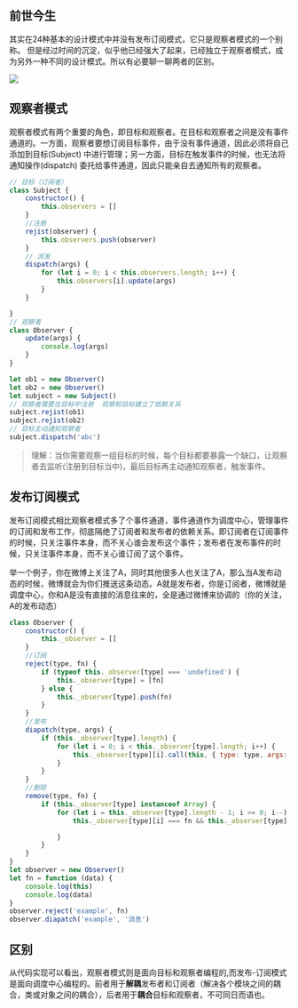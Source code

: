 ## 前世今生

其实在24种基本的设计模式中并没有发布订阅模式，它只是观察者模式的一个别称。
但是经过时间的沉淀，似乎他已经强大了起来，已经独立于观察者模式，成为另外一种不同的设计模式。所以有必要聊一聊两者的区别。

![](https://user-gold-cdn.xitu.io/2020/6/5/17284c8897ffd0cb?w=505&h=402&f=png&s=123573)

## 观察者模式

观察者模式有两个重要的角色，即目标和观察者。在目标和观察者之间是没有事件通道的。一方面，观察者要想订阅目标事件，由于没有事件通道，因此必须将自己添加到目标(Subject) 中进行管理；另一方面，目标在触发事件的时候，也无法将通知操作(dispatch) 委托给事件通道，因此只能亲自去通知所有的观察者。

```js
// 目标（订阅者）
class Subject {
    constructor() {
        this.observers = []
    }
    //注册
    rejist(observer) {
        this.observers.push(observer)
    }
    // 派发
    dispatch(args) {
        for (let i = 0; i < this.observers.length; i++) {
            this.observers[i].update(args)
        }
    }

}
// 观察者
class Observer {
    update(args) {
        console.log(args)
    }
}

let ob1 = new Observer()
let ob2 = new Observer()
let subject = new Subject()
// 观察者需要在目标中注册  观察和目标建立了依赖关系
subject.rejist(ob1)
subject.rejist(ob2)
// 目标主动通知观察者
subject.dispatch('abc')

```

> 理解：当你需要观察一组目标的时候，每个目标都要暴露一个缺口，让观察者去监听(注册到目标当中)，最后目标再主动通知观察者，触发事件。

## 发布订阅模式

发布订阅模式相比观察者模式多了个事件通道，事件通道作为调度中心，管理事件的订阅和发布工作，彻底隔绝了订阅者和发布者的依赖关系。即订阅者在订阅事件的时候，只关注事件本身，而不关心谁会发布这个事件；发布者在发布事件的时候，只关注事件本身，而不关心谁订阅了这个事件。

举一个例子，你在微博上关注了A，同时其他很多人也关注了A，那么当A发布动态的时候，微博就会为你们推送这条动态。A就是发布者，你是订阅者，微博就是调度中心，你和A是没有直接的消息往来的，全是通过微博来协调的（你的关注，A的发布动态）

```js
class Observer {
    constructor() {
        this._observer = []
    }
    //订阅
    reject(type, fn) {
        if (typeof this._observer[type] === 'undefined') {
            this._observer[type] = [fn]
        } else {
            this._observer[type].push(fn)
        }
    }
    //发布
    diapatch(type, args) {
        if (this._observer[type].length) {
            for (let i = 0; i < this._observer[type].length; i++) {
                this._observer[type][i].call(this, { type: type, args: args || {} })
            }
        }
    }
    //删除
    remove(type, fn) {
        if (this._observer[type] instanceof Array) {
            for (let i = this._observer[type].length - 1; i >= 0; i--) {
                this._observer[type][i] === fn && this._observer[type].splice(i, 1)

            }
        }
    }
}
let observer = new Observer()
let fn = function (data) {
    console.log(this)
    console.log(data)
}
observer.reject('example', fn)
observer.diapatch('example', '消息')

```

## 区别

从代码实现可以看出，观察者模式则是面向目标和观察者编程的,而发布-订阅模式是面向调度中心编程的。前者用于**解耦**发布者和订阅者（解决各个模块之间的耦合，类或对象之间的耦合），后者用于**耦合**目标和观察者，不可同日而语也。
